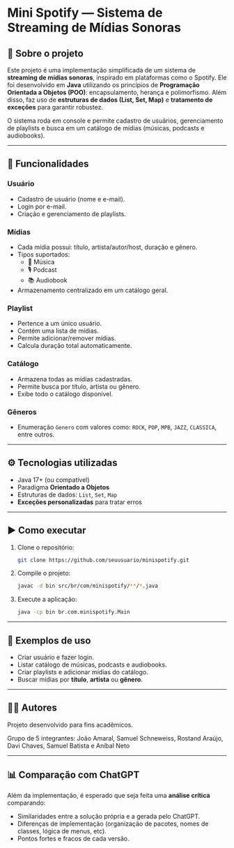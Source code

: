 # Mini Spotify — Sistema de Streaming de Mídias Sonoras

## 📌 Sobre o projeto
Este projeto é uma implementação simplificada de um sistema de **streaming de mídias sonoras**, inspirado em plataformas como o Spotify. Ele foi desenvolvido em **Java** utilizando os princípios de **Programação Orientada a Objetos (POO)**: encapsulamento, herança e polimorfismo. Além disso, faz uso de **estruturas de dados (List, Set, Map)** e **tratamento de exceções** para garantir robustez.

O sistema roda em console e permite cadastro de usuários, gerenciamento de playlists e busca em um catálogo de mídias (músicas, podcasts e audiobooks).

---

## 🎯 Funcionalidades

### Usuário
- Cadastro de usuário (nome e e-mail).
- Login por e-mail.
- Criação e gerenciamento de playlists.

### Mídias
- Cada mídia possui: título, artista/autor/host, duração e gênero.
- Tipos suportados:
  - 🎵 Música
  - 🎙️ Podcast
  - 📚 Audiobook
- Armazenamento centralizado em um catálogo geral.

### Playlist
- Pertence a um único usuário.
- Contém uma lista de mídias.
- Permite adicionar/remover mídias.
- Calcula duração total automaticamente.

### Catálogo
- Armazena todas as mídias cadastradas.
- Permite busca por título, artista ou gênero.
- Exibe todo o catálogo disponível.

### Gêneros
- Enumeração `Genero` com valores como: `ROCK`, `POP`, `MPB`, `JAZZ`, `CLASSICA`, entre outros.

---

## ⚙️ Tecnologias utilizadas
- Java 17+ (ou compatível)
- Paradigma **Orientado a Objetos**
- Estruturas de dados: `List`, `Set`, `Map`
- **Exceções personalizadas** para tratar erros

---

## ▶️ Como executar
1. Clone o repositório:
   ```bash
   git clone https://github.com/seuusuario/minispotify.git
   ```
2. Compile o projeto:
   ```bash
   javac -d bin src/br/com/minispotify/**/*.java
   ```
3. Execute a aplicação:
   ```bash
   java -cp bin br.com.minispotify.Main
   ```

---

## 🚀 Exemplos de uso
- Criar usuário e fazer login.
- Listar catálogo de músicas, podcasts e audiobooks.
- Criar playlists e adicionar mídias do catálogo.
- Buscar mídias por **título**, **artista** ou **gênero**.

---

## 👨‍💻 Autores
Projeto desenvolvido para fins acadêmicos. 

Grupo de 5 integrantes: João Amaral, Samuel Schneweiss, Rostand Araújo, Davi Chaves, Samuel Batista e Aníbal Neto

---

## 📊 Comparação com ChatGPT
Além da implementação, é esperado que seja feita uma **análise crítica** comparando:
- Similaridades entre a solução própria e a gerada pelo ChatGPT.
- Diferenças de implementação (organização de pacotes, nomes de classes, lógica de menus, etc).
- Pontos fortes e fracos de cada versão.
